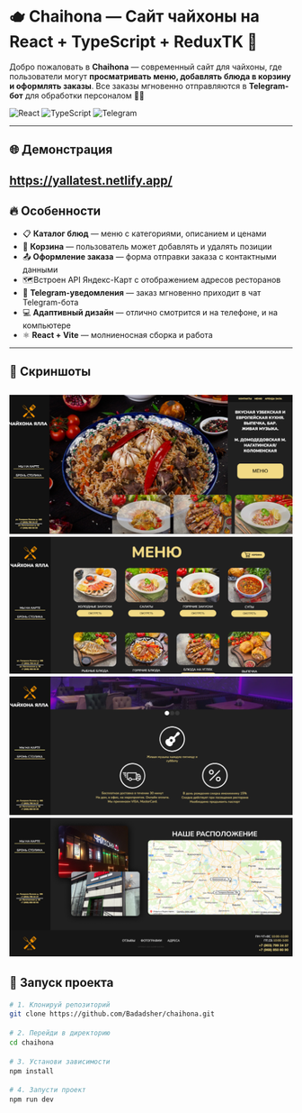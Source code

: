 # 🫖 Chaihona — Сайт чайхоны на React + TypeScript + ReduxTK 🍵

Добро пожаловать в **Chaihona** — современный сайт для чайхоны, где пользователи могут **просматривать меню, добавлять блюда в корзину и оформлять заказы**. Все заказы мгновенно отправляются в **Telegram-бот** для обработки персоналом 🧾📲

![React](https://img.shields.io/badge/React-blue?logo=react)
![TypeScript](https://img.shields.io/badge/TypeScript-3178C6.svg?logo=typeScript&style=flat&logoColor=white)
![Telegram](https://img.shields.io/badge/Telegram%20Bot-Integrated-blue?logo=telegram)

---

## 🌐 Демонстрация
https://yallatest.netlify.app/
---

## 🔥 Особенности

- 📋 **Каталог блюд** — меню с категориями, описанием и ценами  
- 🛒 **Корзина** — пользователь может добавлять и удалять позиции  
- 📤 **Оформление заказа** — форма отправки заказа с контактными данными
- 🗺️Встроен API Яндекс-Карт с отображением адресов ресторанов
- 🤖 **Telegram-уведомления** — заказ мгновенно приходит в чат Telegram-бота  
- 💻 **Адаптивный дизайн** — отлично смотрится и на телефоне, и на компьютере
- ⚛️ **React + Vite** — молниеносная сборка и работа
---

## 📸 Скриншоты
![Скриншот 1](Screenshots/Screen0.png)
![Скриншот 2](Screenshots/Screen2.png)
![Скриншот 3](Screenshots/Screen4.png)
![Скриншот 4](Screenshots/Screen1.png)
---
## 🚀 Запуск проекта

```bash
# 1. Клонируй репозиторий
git clone https://github.com/Badadsher/chaihona.git

# 2. Перейди в директорию
cd chaihona

# 3. Установи зависимости
npm install

# 4. Запусти проект
npm run dev
